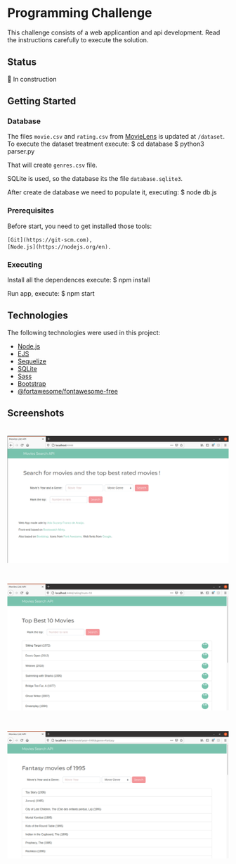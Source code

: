 # Programming Challenge

This challenge consists of a web applicantion and api development. Read the instructions carefully to execute the solution.

## Status

:construction: In construction

## Getting Started
### Database

The files ```movie.csv``` and ```rating.csv``` from [MovieLens](https://grouplens.org/datasets/movielens/) is updated at ```/dataset```. To execute the dataset treatment execute:
$ cd database
$ python3 parser.py

That will create ```genres.csv``` file.

SQLite is used, so the database its the file ```database.sqlite3```.

After create de database we need to populate it, executing:
$ node db.js

### Prerequisites

Before start, you need to get installed those tools:

	[Git](https://git-scm.com),
	[Node.js](https://nodejs.org/en).

### Executing

Install all the dependences execute:
$ npm install

Run app, execute:
$ npm start

## Technologies

The following technologies were used in this project:
- [Node.js](https://nodejs.org/en/)
- [EJS](https://ejs.co/)
- [Sequelize](https://sequelize.org/)
- [SQLite](https://www.sqlite.org/index.html)
- [Sass](https://sass-lang.com/)
- [Bootstrap](https://getbootstrap.com/)
- [@fortawesome/fontawesome-free](https://fontawesome.com/)

## Screenshots
<h1 align='center'>
	<img src="./public/screenshots/index.png"/>
</h1>

<h1 align='center'>
	<img src="./public/screenshots/rating.png"/>
</h1>

<h1 align='center'>
	<img src="./public/screenshots/movies.png"/>
</h1>


